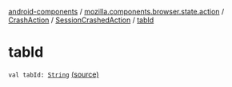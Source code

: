 [android-components](../../../index.md) / [mozilla.components.browser.state.action](../../index.md) / [CrashAction](../index.md) / [SessionCrashedAction](index.md) / [tabId](./tab-id.md)

# tabId

`val tabId: `[`String`](https://kotlinlang.org/api/latest/jvm/stdlib/kotlin/-string/index.html) [(source)](https://github.com/mozilla-mobile/android-components/blob/master/components/browser/state/src/main/java/mozilla/components/browser/state/action/BrowserAction.kt#L565)